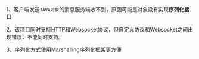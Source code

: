 1、客户端发送`JAVA对象`的消息服务端收不到，原因可能是对象没有实现**序列化接口**

2、该项目同时支持HTTP和Websocket协议，但自定义协议和Websocket之间出现错误，不能同时支持。

3、序列化方式使用Marshalling序列化框架更方便